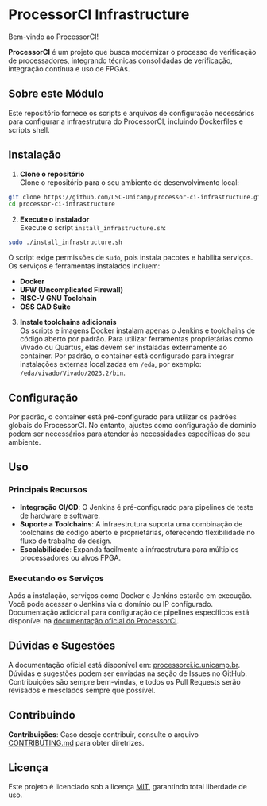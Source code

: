 # ProcessorCI Infrastructure

Bem-vindo ao ProcessorCI!

**ProcessorCI** é um projeto que busca modernizar o processo de verificação de processadores, integrando técnicas consolidadas de verificação, integração contínua e uso de FPGAs.

## Sobre este Módulo

Este repositório fornece os scripts e arquivos de configuração necessários para configurar a infraestrutura do ProcessorCI, incluindo Dockerfiles e scripts shell.

## Instalação

1. **Clone o repositório**  
Clone o repositório para o seu ambiente de desenvolvimento local:

```bash
git clone https://github.com/LSC-Unicamp/processor-ci-infrastructure.git  
cd processor-ci-infrastructure  
```

2. **Execute o instalador**  
Execute o script `install_infrastructure.sh`:

```bash
sudo ./install_infrastructure.sh
```

O script exige permissões de `sudo`, pois instala pacotes e habilita serviços.  
Os serviços e ferramentas instalados incluem:  
- **Docker**  
- **UFW (Uncomplicated Firewall)**  
- **RISC-V GNU Toolchain**  
- **OSS CAD Suite**

3. **Instale toolchains adicionais**  
Os scripts e imagens Docker instalam apenas o Jenkins e toolchains de código aberto por padrão. Para utilizar ferramentas proprietárias como Vivado ou Quartus, elas devem ser instaladas externamente ao container. Por padrão, o container está configurado para integrar instalações externas localizadas em `/eda`, por exemplo:  
`/eda/vivado/Vivado/2023.2/bin`.

## Configuração

Por padrão, o container está pré-configurado para utilizar os padrões globais do ProcessorCI. No entanto, ajustes como configuração de domínio podem ser necessários para atender às necessidades específicas do seu ambiente.

## Uso

### Principais Recursos

- **Integração CI/CD**: O Jenkins é pré-configurado para pipelines de teste de hardware e software.  
- **Suporte a Toolchains**: A infraestrutura suporta uma combinação de toolchains de código aberto e proprietárias, oferecendo flexibilidade no fluxo de trabalho de design.  
- **Escalabilidade**: Expanda facilmente a infraestrutura para múltiplos processadores ou alvos FPGA.  

### Executando os Serviços

Após a instalação, serviços como Docker e Jenkins estarão em execução. Você pode acessar o Jenkins via o domínio ou IP configurado. Documentação adicional para configuração de pipelines específicos está disponível na [documentação oficial do ProcessorCI](https://processorci.ic.unicamp.br).

## Dúvidas e Sugestões  

A documentação oficial está disponível em: [processorci.ic.unicamp.br](https://processorci.ic.unicamp.br/).  
Dúvidas e sugestões podem ser enviadas na seção de Issues no GitHub. Contribuições são sempre bem-vindas, e todos os Pull Requests serão revisados e mesclados sempre que possível.  

## Contribuindo  

**Contribuições**: Caso deseje contribuir, consulte o arquivo [CONTRIBUTING.md](./CONTRIBUTING.md) para obter diretrizes.  

## Licença  

Este projeto é licenciado sob a licença [MIT](./LICENSE), garantindo total liberdade de uso.
